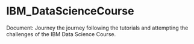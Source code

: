 # IBM_DataScienceCourse
Document: Journey the journey following the tutorials and attempting the challenges of the IBM Data Science Course.

